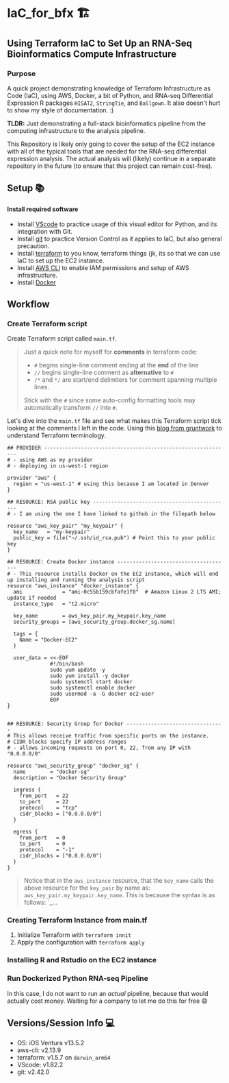 # IaC_for_bfx 🏗️

## Using Terraform IaC to Set Up an RNA-Seq Bioinformatics Compute Infrastructure

### Purpose
A quick project demonstrating knowledge of Terraform Infrastructure as Code (IaC), using AWS, Docker, a bit of Python, and RNA-seq Differential Expression R packages `HISAT2`, `StringTie`, and `Ballgown`. It also doesn't hurt to show my style of documentation. :) 

**TLDR:** Just demonstrating a full-stack bioinformatics pipeline from the computing infrastructure to the analysis pipeline.

This Repository is likely only going to cover the setup of the EC2 instance with all of the typical tools that are needed for the RNA-seq differential expression analysis. The actual analysis will (likely) continue in a separate repository in the future (to ensure that this project can remain cost-free).

## Setup 📚

#### Install required software
- Install [VScode](https://code.visualstudio.com/docs/introvideos/basics) to practice usage of this visual editor for Python, and its integration with Git.
- Install [git](https://git-scm.com/download/mac) to practice Version Control as it applies to IaC, but also general precaution.
- Install [terraform](https://developer.hashicorp.com/terraform/tutorials/aws-get-started/install-cli) to you know, terraform things (jk, its so that we can use IaC to set up the EC2 instance.
- Install [AWS CLI](https://docs.aws.amazon.com/cli/latest/userguide/getting-started-install.html) to enable IAM permissions and setup of AWS infrastructure.
- Install [Docker](https://docs.docker.com/desktop/install/mac-install/)

## Workflow

### Create Terraform script

Create Terraform script  called `main.tf`.

> Just a quick note for myself for **comments** in terraform code:
>
> 
> - `#` begins single-line comment ending at the **end** of the line
> - `//` begins single-line comment as **alternative** to `#`
> - `/*` and `*/` are start/end delimiters for comment spanning multiple lines.
> 
>
> Stick with the `#` since some auto-config formatting tools may automatically transform `//` into `#`.

Let's dive into the `main.tf` file and see what makes this Terraform script tick looking at the comments I left in the code. Using this [blog from gruntwork](https://blog.gruntwork.io/an-introduction-to-terraform-f17df9c6d180#.p56muw3c0) to understand Terraform terminology.

```
## PROVIDER -------------------------------------------------------------
# - using AWS as my provider
# - deploying in us-west-1 region

provider "aws" {
  region = "us-west-1" # using this because I am located in Denver
}

## RESOURCE: RSA public key ---------------------------------------------
# - I am using the one I have linked to github in the filepath below

resource "aws_key_pair" "my_keypair" {
  key_name   = "my-keypair"
  public_key = file("~/.ssh/id_rsa.pub") # Point this to your public key
}

## RESOURCE: Create Docker instance -------------------------------------
# - This resource installs Docker on the EC2 instance, which will end up installing and running the analysis script
resource "aws_instance" "docker_instance" {
  ami             = "ami-0c55b159cbfafe1f0"  # Amazon Linux 2 LTS AMI; update if needed
  instance_type   = "t2.micro"

  key_name        = aws_key_pair.my_keypair.key_name
  security_groups = [aws_security_group.docker_sg.name]

  tags = {
    Name = "Docker-EC2"
  }

  user_data = <<-EOF
              #!/bin/bash
              sudo yum update -y
              sudo yum install -y docker
              sudo systemctl start docker
              sudo systemctl enable docker
              sudo usermod -a -G docker ec2-user
              EOF
}


## RESOURCE: Security Group for Docker --------------------------------
# This allows receive traffic from specific ports on the instance.
# CIDR blocks specify IP address ranges
# - allows incoming requests on port 0, 22, from any IP with "0.0.0.0/0"

resource "aws_security_group" "docker_sg" {
  name        = "docker-sg"
  description = "Docker Security Group"

  ingress {
    from_port   = 22
    to_port     = 22
    protocol    = "tcp"
    cidr_blocks = ["0.0.0.0/0"]
  }

  egress {
    from_port   = 0
    to_port     = 0
    protocol    = "-1"
    cidr_blocks = ["0.0.0.0/0"]
  }
}

```

> Notice that in the `aws_instance` resource, that the `key_name` calls the above resource for the `key_pair` by name as:
> `aws_key_pair.my_keypair.key_name`. This is because the syntax is as follows: `<PROVIDER>_<TYPE>.<NAME>.<ATTRIBUTE>.


### Creating Terraform Instance from main.tf

1. Initialize Terraform with `terraform innit`
2. Apply the configuration with `terraform apply`

### Installing R and Rstudio on the EC2 instance

### Run Dockerized Python RNA-seq Pipeline
In this case, I do not want to run an *actual* pipeline, because that would actually cost money. Waiting for a company to let me do this for free 😄








## Versions/Session Info 💻

- OS: iOS Ventura v13.5.2
- aws-cli: v2.13.9
- terraform: v1.5.7 on `darwin_arm64`
- VScode: v1.82.2
- git: v2.42.0
